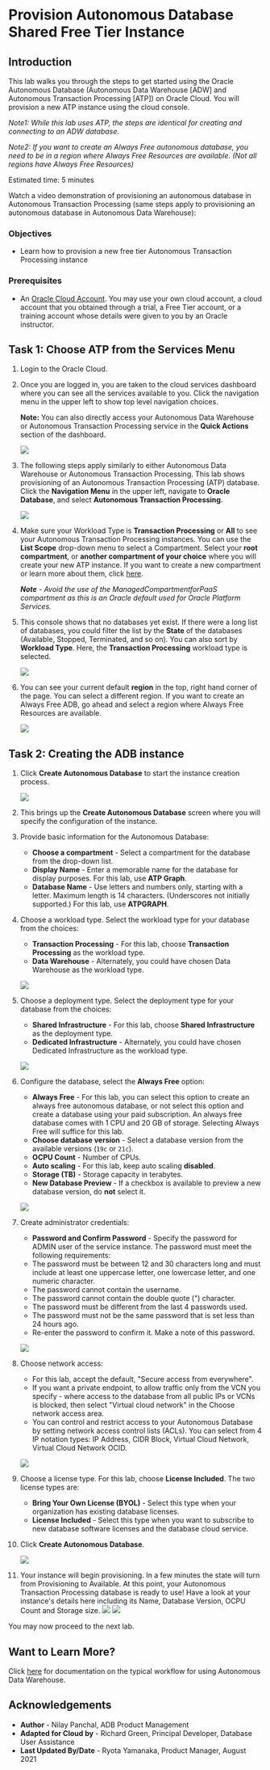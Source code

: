 # Provision Autonomous Database Shared Free Tier Instance

## Introduction

This lab walks you through the steps to get started using the Oracle Autonomous Database (Autonomous Data Warehouse [ADW] and Autonomous Transaction Processing [ATP]) on Oracle Cloud. You will provision a new ATP instance using the cloud console.

*Note1: While this lab uses ATP, the steps are identical for creating and connecting to an ADW database.*

*Note2: If you want to create an Always Free autonomous database, you need to be in a region where Always Free Resources are available. (Not all regions have Always Free Resources)*

Estimated time: 5 minutes

Watch a video demonstration of provisioning an autonomous database in Autonomous Transaction Processing (same steps apply to provisioning an autonomous database in Autonomous Data Warehouse):

[](youtube:Q6hxMaAPghI)

### Objectives

-   Learn how to provision a new free tier Autonomous Transaction Processing instance

### Prerequisites

* An [Oracle Cloud Account](https://www.oracle.com/cloud/free/). You may use your own cloud account, a cloud account that you obtained through a trial, a Free Tier account, or a training account whose details were given to you by an Oracle instructor.

## Task 1: Choose ATP from the Services Menu

1. Login to the Oracle Cloud.

2. Once you are logged in, you are taken to the cloud services dashboard where you can see all the services available to you. Click the navigation menu in the upper left to show top level navigation choices.

    **Note:** You can also directly access your Autonomous Data Warehouse or Autonomous Transaction Processing service in the **Quick Actions** section of the dashboard.

    ![](images/Picture100-36.png)

3. The following steps apply similarly to either Autonomous Data Warehouse or Autonomous Transaction Processing. This lab shows provisioning of an Autonomous Transaction Processing (ATP) database. Click the **Navigation Menu** in the upper left, navigate to **Oracle Database**, and select **Autonomous Transaction Processing**.

	![](https://raw.githubusercontent.com/oracle/learning-library/master/common/images/console/database-atp.png " ")

4. Make sure your Workload Type is **Transaction Processing** or **All** to see your Autonomous Transaction Processing instances. You can use the **List Scope** drop-down menu to select a Compartment. Select your **root compartment**, or **another compartment of your choice** where you will create your new ATP instance. If you want to create a new compartment or learn more about them, click [here](https://docs.cloud.oracle.com/iaas/Content/Identity/Tasks/managingcompartments.htm#three).

    ***Note** - Avoid the use of the ManagedCompartmentforPaaS compartment as this is an Oracle default used for Oracle Platform Services.*

5. This console shows that no databases yet exist. If there were a long list of databases, you could filter the list by the **State** of the databases (Available, Stopped, Terminated, and so on). You can also sort by **Workload Type**. Here, the **Transaction Processing** workload type is selected.

    ![](images/Compartment.png)

6. You can see your current default **region** in the top, right hand corner of the page. You can select a different region. If you want to create an Always Free ADB, go ahead and select a region where Always Free Resources are available.

    ![](images/Region.png)

## Task 2: Creating the ADB instance

1. Click **Create Autonomous Database** to start the instance creation process.

    ![](images/Picture100-23.png)

2.  This brings up the **Create Autonomous Database** screen where you will specify the configuration of the instance.

3. Provide basic information for the Autonomous Database:

    - **Choose a compartment** - Select a compartment for the database from the drop-down list.
    - **Display Name** - Enter a memorable name for the database for display purposes. For this lab, use **ATP Graph**.
    - **Database Name** - Use letters and numbers only, starting with a letter. Maximum length is 14 characters. (Underscores not initially supported.) For this lab, use **ATPGRAPH**.

4. Choose a workload type. Select the workload type for your database from the choices:

    - **Transaction Processing** - For this lab, choose **Transaction Processing** as the workload type.
    - **Data Warehouse** - Alternately, you could have chosen Data Warehouse as the workload type.

    ![](images/basic_info_workload_type.jpg)

5. Choose a deployment type. Select the deployment type for your database from the choices:

    - **Shared Infrastructure** - For this lab, choose **Shared Infrastructure** as the deployment type.
    - **Dedicated Infrastructure** - Alternately, you could have chosen Dedicated Infrastructure as the workload type.

    ![](images/Picture100-26_deployment_type.png)

6. Configure the database, select the **Always Free** option:

    - **Always Free** - For this lab, you can select this option to create an always free autonomous database, or not select this option and create a database using your paid subscription. An always free database comes with 1 CPU and 20 GB of storage. Selecting Always Free will suffice for this lab.
    - **Choose database version** - Select a database version from the available versions (`19c` or `21c`).
    - **OCPU Count** - Number of CPUs.
    - **Auto scaling** - For this lab, keep auto scaling **disabled**.
    - **Storage (TB)** - Storage capacity in terabytes.
    - **New Database Preview** - If a checkbox is available to preview a new database version, do **not** select it.

    ![](images/atp-choose-cpu-storage.jpg)

7. Create administrator credentials:

    - **Password and Confirm Password** - Specify the password for ADMIN user of the service instance. The password must meet the following requirements:
    - The password must be between 12 and 30 characters long and must include at least one uppercase letter, one lowercase letter, and one numeric character.
    - The password cannot contain the username.
    - The password cannot contain the double quote (") character.
    - The password must be different from the last 4 passwords used.
    - The password must not be the same password that is set less than 24 hours ago.
    - Re-enter the password to confirm it. Make a note of this password.

    ![](images/Picture100-26d.png)

8. Choose network access:
    - For this lab, accept the default, "Secure access from everywhere".
    - If you want a private endpoint, to allow traffic only from the VCN you specify - where access to the database from all public IPs or VCNs is blocked, then select "Virtual cloud network" in the Choose network access area.
    - You can control and restrict access to your Autonomous Database by setting network access control lists (ACLs). You can select from 4 IP notation types: IP Address, CIDR Block, Virtual Cloud Network, Virtual Cloud Network OCID.

    ![](images/network-access.jpg)

9. Choose a license type. For this lab, choose **License Included**. The two license types are:

    - **Bring Your Own License (BYOL)** - Select this type when your organization has existing database licenses.
    - **License Included** - Select this type when you want to subscribe to new database software licenses and the database cloud service.

10. Click **Create Autonomous Database**.

    ![](images/Picture100-27.png)

11.  Your instance will begin provisioning. In a few minutes the state will turn from Provisioning to Available. At this point, your Autonomous Transaction Processing database is ready to use! Have a look at your instance's details here including its Name, Database Version, OCPU Count and Storage size.
    ![](images/atp-graph-provisioning.png)
    ![](images/atp-graph-available.png)

You may now proceed to the next lab.

## Want to Learn More?

Click [here](https://docs.oracle.com/en/cloud/paas/autonomous-data-warehouse-cloud/user/autonomous-workflow.html#GUID-5780368D-6D40-475C-8DEB-DBA14BA675C3) for documentation on the typical workflow for using Autonomous Data Warehouse.

## Acknowledgements

- **Author** - Nilay Panchal, ADB Product Management
- **Adapted for Cloud by** - Richard Green, Principal Developer, Database User Assistance
- **Last Updated By/Date** - Ryota Yamanaka, Product Manager, August 2021


